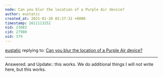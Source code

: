 ```yaml
---
node: Can you blur the location of a Purple Air device?
author: eustatic
created_at: 2021-01-20 03:27:32 +0000
timestamp: 1611113252
nid: 23083
cid: 27980
uid: 379
---
```




[eustatic](../profile/eustatic) replying to: [Can you blur the location of a Purple Air device?](../notes/stevie/03-05-2020/can-you-blur-the-location-of-a-purple-air-device)

----
Answered. and Update:: this works. We do additional things I will not write here, but this works. 